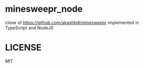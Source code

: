# minesweepr_node

clone of https://github.com/akashbdj/minesweepr
implemented in TypeScript and NodeJS

# LICENSE

MIT
